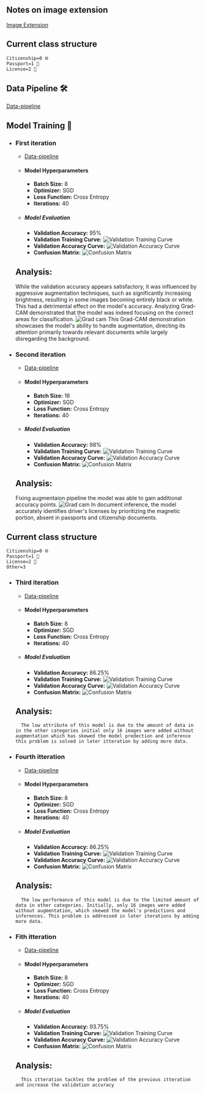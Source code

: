 ## Notes on image extension
[Image Extension](/Notes_image_extension.md)    

## Current class structure 
    Citizenship=0 🌐
    Passport=1 🛂
    License=2 🚗


## Data Pipeline 🛠️
[Data-pipeline](/Pipeline.md)

## Model Training 🚀
- ### First iteration
    - [Data-pipeline](/assets/Datasetspecification_v1.md)
    - #### Model Hyperparameters
        - **Batch Size:** 8
        - **Optimizer:** SGD
        - **Loss Function:** Cross Entropy 
        - **Iterations:** 40

    - ##### Model Evaluation
        - **Validation Accuracy:** 95%
        - **Validation Training Curve:** ![Validation Training Curve](assets/Images/May-08_14-52-58/validation_loss.png)
        - **Validation Accuracy Curve:** ![Validation Accuracy Curve](assets/Images/May-08_14-52-58/validation_curve.png)
        - **Confusion Matrix:**  ![Confusion Matrix](assets/Images/May-08_14-52-58/Screenshot%202024-05-09%20091641.png)
    ## Analysis:
    While the validation accuracy appears satisfactory, it was influenced by aggressive augmentation techniques, such as significantly increasing brightness, resulting in some images becoming entirely black or white. This had a detrimental effect on the model's accuracy. Analyzing Grad-CAM demonstrated that the model was indeed focusing on the correct areas for classification.
    ![Grad cam](assets/Images/May-08_14-52-58/model_grad_cam.png)
      This Grad-CAM demonstration showcases the model's ability to handle augmentation, directing its attention primarily towards relevant documents while largely disregarding the background.
- ### Second iteration
    - [Data-pipeline](/assets/Datasetspecification_v1.md)
    - #### Model Hyperparameters
        - **Batch Size:** 16
        - **Optimizer:** SGD
        - **Loss Function:** Cross Entropy 
        - **Iterations:** 40

    - ##### Model Evaluation
        - **Validation Accuracy:** 98%
        - **Validation Training Curve:** ![Validation Training Curve](assets/Images/May-10_14-43-13/valid_Loss.png)
        - **Validation Accuracy Curve:** ![Validation Accuracy Curve](assets/Images/May-10_14-43-13/valid_accuracy.png)
        - **Confusion Matrix:**  ![Confusion Matrix](assets/Images/May-10_14-43-13/confusion.png)
    ## Analysis:
    Fixing augmentaion pipeline the model was able to gain additional accuracy points.
    ![Grad cam](assets/Images/May-10_14-43-13/grad_cam.png)
      In document inference, the model accurately identifies driver's licenses by prioritizing the magnetic portion, absent in passports and citizenship documents. 
## Current class structure 
    Citizenship=0 🌐
    Passport=1 🛂
    License=2 🚗
    Other=3

- ### Third iteration
    - [Data-pipeline](/assets/Datasetspecification_v1.md)
    - #### Model Hyperparameters
        - **Batch Size:** 8
        - **Optimizer:** SGD
        - **Loss Function:** Cross Entropy 
        - **Iterations:** 40

    - ##### Model Evaluation
        - **Validation Accuracy:** 86.25%
        - **Validation Training Curve:** ![Validation Training Curve](assets/Images/May-15_05-29-24/valiadtion%20loss.png)
        - **Validation Accuracy Curve:** ![Validation Accuracy Curve](assets/Images/May-15_05-29-24/Valiadtion%20accuracy%20curve.png)
        - **Confusion Matrix:**  ![Confusion Matrix](assets/Images/May-15_05-29-24/confusion%20matrix.png)
    ## Analysis:
        The low attribute of this model is due to the amount of data in in the other categories initial only 16 images were added without augmentation which has skewed the model predection and inference this problem is solved in later itteration by adding more data.
     
- ### Fourth itteration
    - [Data-pipeline](/assets/Datasetspecification_v1.md)
    - #### Model Hyperparameters
        - **Batch Size:** 8
        - **Optimizer:** SGD
        - **Loss Function:** Cross Entropy 
        - **Iterations:** 40

    - ##### Model Evaluation
        - **Validation Accuracy:** 86.25%
        - **Validation Training Curve:** ![Validation Training Curve](assets/Images/May-15_05-29-24/valiadtion%20loss.png)
        - **Validation Accuracy Curve:** ![Validation Accuracy Curve](assets/Images/May-15_05-29-24/Valiadtion%20accuracy%20curve.png)
        - **Confusion Matrix:**  ![Confusion Matrix](assets/Images/May-15_05-29-24/confusion%20matrix.png)
    ## Analysis:
        The low performance of this model is due to the limited amount of data in other categories. Initially, only 16 images were added without augmentation, which skewed the model's predictions and inferences. This problem is addressed in later iterations by adding more data.
- ### Fith itteration
    - [Data-pipeline](/assets/Datasetspecification_v1.md)
    - #### Model Hyperparameters
        - **Batch Size:** 8
        - **Optimizer:** SGD
        - **Loss Function:** Cross Entropy 
        - **Iterations:** 40

    - ##### Model Evaluation
        - **Validation Accuracy:** 93.75%
        - **Validation Training Curve:** ![Validation Training Curve](assets/Images/May-17_12-21-21/valid%20loss.png)
        - **Validation Accuracy Curve:** ![Validation Accuracy Curve](assets/Images/May-17_12-21-21/validation_accuracy.png)
        - **Confusion Matrix:**  ![Confusion Matrix](assets/Images/May-17_12-21-21/confusion_matrix.png)
    ## Analysis:
        This itteration tackles the problem of the previous itteration and increase the validation accuracy